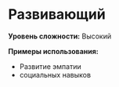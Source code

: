 # Развивающий

**Уровень сложности:** Высокий

**Примеры использования:**
- Развитие эмпатии
- социальных навыков
